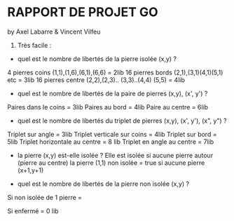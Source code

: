 # RAPPORT DE PROJET GO
by Axel Labarre & Vincent Vilfeu

1. Très facile :
- quel est le nombre de libertés de la pierre isolée (x,y) ?

4 pierres coins (1,1),(1,6),(6,1),(6,6) = 2lib 
16  pierres bords (2,1),(3,1)(4,1)(5,1) etc = 3lib
16 pierres centre (2,2),(2,3).. (3,3)..(4,4) (5,5) = 4lib

- quel est le nombre de libertés de la paire de pierres (x,y), (x', y') ?

Paires dans le coins = 3lib 
Paires au bord = 4lib
Paire au centre = 6lib 

- quel est le nombre de libertés du triplet de pierres (x,y), (x', y'), (x", y") ?

Triplet sur angle = 3lib 
Triplet verticale sur coins = 4lib 
Triplet sur bord = 5lib 
Triplet horizontale au centre = 8 lib
Triplet en angle au centre = 7lib 

- la pierre (x,y) est-elle isolée ?
Elle est isolée si aucune pierre autour (pierre au centre)
la pierre (1,1) non isolée = true 
    si aucune pierre (x+1,y+1)


- quel est le nombre de libertés de la pierre non isolée (x,y) ?

Si non isolée de 1 pierre = 

Si enfermé = 0 lib 


